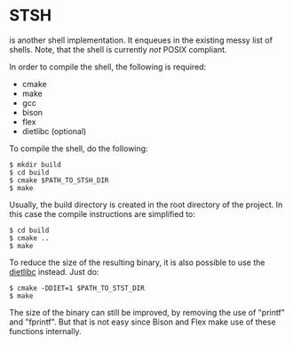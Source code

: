 # STSH

is another shell implementation. It enqueues in the existing messy
list of shells. Note, that the shell is currently _not_ POSIX
compliant.

In order to compile the shell, the following is required:

- cmake
- make
- gcc
- bison
- flex
- dietlibc (optional)

To compile the shell, do the following:

    $ mkdir build
    $ cd build
    $ cmake $PATH_TO_STSH_DIR
    $ make

Usually, the build directory is created in the root directory of the
project. In this case the compile instructions are simplified to:

    $ cd build
    $ cmake ..
    $ make

To reduce the size of the resulting binary, it is also possible to use
the [dietlibc](http://www.fefe.de/dietlibc/) instead. Just do:

    $ cmake -DDIET=1 $PATH_TO_STST_DIR
    $ make

The size of the binary can still be improved, by removing the use of
"printf" and "fprintf". But that is not easy since Bison and Flex make
use of these functions internally.
